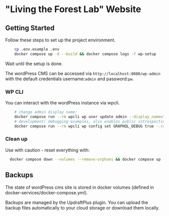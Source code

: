 # "Living the Forest Lab" Website

## Getting Started

Follow these steps to set up the project environment.

```bash
    cp .env.example .env
    docker compose up -d --build && docker compose logs -f wp-setup
```
Wait until the setup is done.

The wordPress CMS can be accessed via `http://localhost:8080/wp-admin` with 
the default credentials username:`admin` and password:`pw`.

### WP CLI
You can interact with the wordPress instance via wpcli.
```bash
    # change admin display name:
    docker compose run --rm wpcli wp user update admin --display_name="newDisplayName"
    # development/ debugging examples, also enables public introspection
    docker compose run --rm wpcli wp config set GRAPHQL_DEBUG true --raw
```

### Clean up
Use with caution - reset everything with:
```bash
  docker compose down --volumes --remove-orphans && docker compose up -d --build && docker compose logs -f wp-setup
```

## Backups

The state of wordPress cms site is stored in docker volumes (defined in docker-services/docker-compose.yml).

Backups are managed by the UpdraftPlus plugin.
You can upload the backup files automatically to your cloud storage or download them locally.

